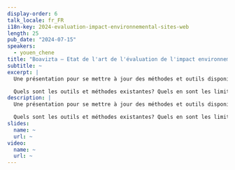 ```yaml
---
display-order: 6
talk_locale: fr_FR
i18n-key: 2024-evaluation-impact-environnemental-sites-web
length: 25
pub_date: "2024-07-15"
speakers:
  - youen_chene
title: "Boavizta — Etat de l'art de l'évaluation de l'impact environnemental des sites web de contenus"
subtitle: ~
excerpt: |
  Une présentation pour se mettre à jour des méthodes et outils disponible pour évaluer l'impact environnementale des sites web de contenus (et pas forcément mesurer comme on le précise à chaque fois à Boavizta).

  Quels sont les outils et méthodes existantes? Quels en sont les limites actuelles? Quels outils pour quels type de service numériques? Ce sont les questions qui seront couverte pendant ces 25mn.
description: |
  Une présentation pour se mettre à jour des méthodes et outils disponible pour évaluer l'impact environnementale des sites web de contenus (et pas forcément mesurer comme on le précise à chaque fois à Boavizta).

  Quels sont les outils et méthodes existantes? Quels en sont les limites actuelles? Quels outils pour quels type de service numériques? Ce sont les questions qui seront couverte pendant ces 25mn.
slides:
  name: ~
  url: ~
video:
  name: ~
  url: ~
---
```

